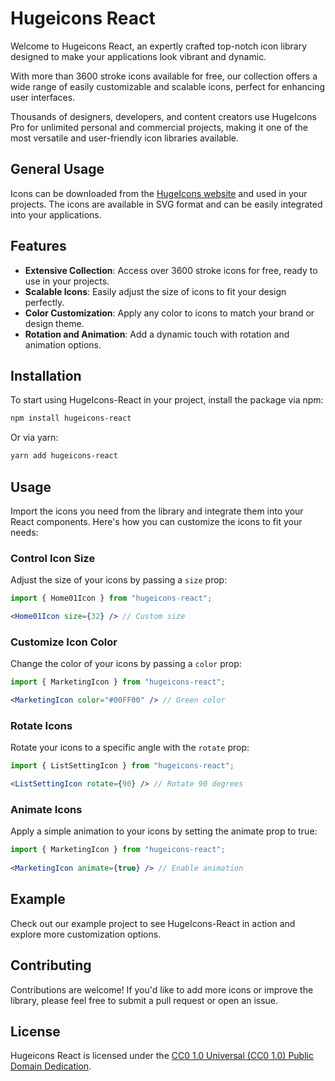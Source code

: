 # Hugeicons React

Welcome to Hugeicons React, an expertly crafted top-notch icon library designed to make your applications look vibrant and dynamic. 

With more than 3600 stroke icons available for free, our collection offers a wide range of easily customizable and scalable icons, perfect for enhancing user interfaces. 

Thousands of designers, developers, and content creators use HugeIcons Pro for unlimited personal and commercial projects, making it one of the most versatile and user-friendly icon libraries available.

## General Usage

Icons can be downloaded from the [HugeIcons website](https://hugeicons.com) and used in your projects. The icons are available in SVG format and can be easily integrated into your applications.

## Features

- **Extensive Collection**: Access over 3600 stroke icons for free, ready to use in your projects.
- **Scalable Icons**: Easily adjust the size of icons to fit your design perfectly.
- **Color Customization**: Apply any color to icons to match your brand or design theme.
- **Rotation and Animation**: Add a dynamic touch with rotation and animation options.

## Installation

To start using HugeIcons-React in your project, install the package via npm:

```bash
npm install hugeicons-react
```

Or via yarn:

```bash
yarn add hugeicons-react
```

## Usage

Import the icons you need from the library and integrate them into your React components. Here's how you can customize the icons to fit your needs:

### Control Icon Size
Adjust the size of your icons by passing a `size` prop:

```jsx
import { Home01Icon } from "hugeicons-react";

<Home01Icon size={32} /> // Custom size
```

### Customize Icon Color
Change the color of your icons by passing a `color` prop:

```jsx
import { MarketingIcon } from "hugeicons-react";

<MarketingIcon color="#00FF00" /> // Green color
```

### Rotate Icons
Rotate your icons to a specific angle with the `rotate` prop:

```jsx
import { ListSettingIcon } from "hugeicons-react";

<ListSettingIcon rotate={90} /> // Rotate 90 degrees
```

### Animate Icons
Apply a simple animation to your icons by setting the animate prop to true:

```jsx
import { MarketingIcon } from "hugeicons-react";
    
<MarketingIcon animate={true} /> // Enable animation
```

## Example

Check out our example project to see HugeIcons-React in action and explore more customization options.

## Contributing

Contributions are welcome! If you'd like to add more icons or improve the library, please feel free to submit a pull request or open an issue.

## License

Hugeicons React is licensed under the [CC0 1.0 Universal (CC0 1.0) Public Domain Dedication](https://creativecommons.org/publicdomain/zero/1.0/).